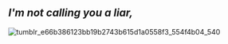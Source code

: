 ## *I'm not calling you a liar,*

![tumblr_e66b386123bb19b2743b615d1a0558f3_554f4b04_540](https://github.com/user-attachments/assets/b872fa83-6d3e-4cff-915d-c42bcba132a9)
